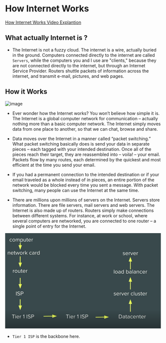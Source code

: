 # How Internet Works

[How Internet Works Video Explantion](https://www.youtube.com/watch?v=7_LPdttKXPc)


## What actually Internet is ?

- The Internet is not a fuzzy cloud. The internet is a wire, actually buried in the ground. Computers connected directly to the internet are called `Servers`, while the computers you and I use are "clients," because they are not connected directly to the internet, but through an Internet Service Provider. Routers shuttle packets of information across the internet, and transmit e-mail, pictures, and web pages.

## How  it Works

![image](https://user-images.githubusercontent.com/71754779/138799723-890cc7ac-00bf-483c-90f9-69fd7f4c5c5c.png)

- Ever wonder how the Internet works? You won’t believe how simple it is. The Internet is a global computer network for communication – actually nothing more than a basic computer network. The Internet simply moves data from one place to another, so that we can chat, browse and share.

- Data moves over the Internet in a manner called “packet switching.” What packet switching basically does is send your data in separate pieces – each tagged with your intended destination. Once all of the pieces reach their target, they are reassembled into – voila! – your email. Packets flow by many routes, each determined by the quickest and most efficient at the time you send your email.

- If you had a permanent connection to the intended destination or if your email traveled as a whole instead of in pieces, an entire portion of the network would be blocked every time you sent a message. With packet switching, many people can use the Internet at the same time.

- There are millions upon millions of servers on the Internet. Servers store information. There are file servers, mail servers and web servers. The Internet is also made up of routers. Routers simply make connections between different systems. For instance, at work or school, where several computers are networked, you are connected to one router – a single point of entry for the Internet.

![How It Works](./images/image.png)

- `Tier 1 ISP` is the backbone here.


